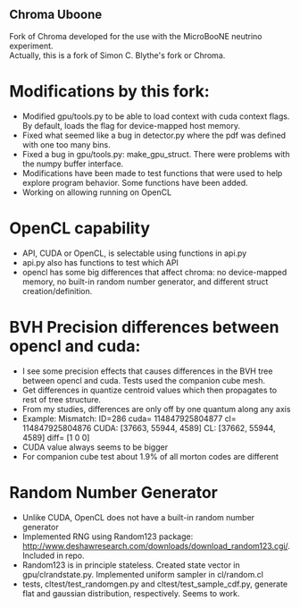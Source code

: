 ## Chroma Uboone

Fork of Chroma developed for the use with the MicroBooNE neutrino experiment.  
Actually, this is a fork of Simon C. Blythe's fork or Chroma.

# Modifications by this fork:

* Modified gpu/tools.py to be able to load context with cuda context flags.  By default, loads the flag for device-mapped host memory.
* Fixed what seemed like a bug in detector.py where the pdf was defined with one too many bins.
* Fixed a bug in gpu/tools.py: make_gpu_struct.  There were problems with the numpy buffer interface.
* Modifications have been made to test functions that were used to help explore program behavior.  Some functions have been added.
* Working on allowing running on OpenCL

# OpenCL capability

* API, CUDA or OpenCL, is selectable using functions in api.py
* api.py also has functions to test which API
* opencl has some big differences that affect chroma: no device-mapped memory, no built-in random number generator, and different struct creation/definition.

# BVH Precision differences between opencl and cuda:

* I see some precision effects that causes differences in the BVH tree between opencl and cuda.  Tests used the companion cube mesh.
* Get differences in quantize centroid values which then propagates to rest of tree structure.
* From my studies, differences are only off by one quantum along any axis
* Example: Mismatch: ID=286  cuda= 114847925804877  cl= 114847925804876
  CUDA:  [37663, 55944, 4589]  CL:  [37662, 55944, 4589]  diff= [1 0 0]
* CUDA value always seems to be bigger
* For companion cube test about 1.9% of all morton codes are different

# Random Number Generator

* Unlike CUDA, OpenCL does not have a built-in random number generator
* Implemented RNG using Random123 package: http://www.deshawresearch.com/downloads/download_random123.cgi/. Included in repo.
* Random123 is in principle stateless. Created state vector in gpu/clrandstate.py. Implemented uniform sampler in cl/random.cl
* tests, cltest/test_randomgen.py and cltest/test_sample_cdf.py, generate flat and gaussian distribution, respectively. Seems to work.
